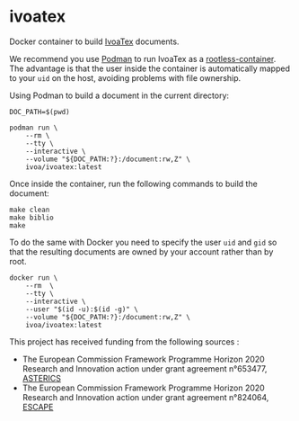 # ivoatex
Docker container to build [IvoaTex](http://www.ivoa.net/documents/Notes/IVOATex/index.html) documents.

We recommend you use [Podman](https://podman.io/) to run IvoaTex as a [rootless-container](https://github.com/containers/podman#rootless).
The advantage is that the user inside the container is automatically mapped to your `uid` on the host, avoiding problems with file ownership.

Using Podman to build a document in the current directory:

    DOC_PATH=$(pwd)

    podman run \
        --rm \
        --tty \
        --interactive \
        --volume "${DOC_PATH:?}:/document:rw,Z" \
        ivoa/ivoatex:latest

Once inside the container, run the following commands to build the document:

    make clean
    make biblio
    make


To do the same with Docker you need to specify the user `uid` and `gid` so that the resulting documents are owned by your account rather than by root.

    docker run \
        --rm  \
        --tty \
        --interactive \
        --user "$(id -u):$(id -g)" \
        --volume "${DOC_PATH:?}:/document:rw,Z" \
        ivoa/ivoatex:latest

This project has received funding from the following sources :
* The European Commission Framework Programme Horizon 2020 Research and Innovation action under grant agreement n°653477, [ASTERICS](https://cordis.europa.eu/project/id/653477)
* The European Commission Framework Programme Horizon 2020 Research and Innovation action under grant agreement n°824064, [ESCAPE](https://cordis.europa.eu/project/id/824064)
